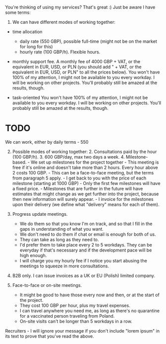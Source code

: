 You're thinking of using my services? That's great :)
Just be aware I have some terms:

1. We can have different modes of working together:
- time allocation
    - daily rate (550 GBP), possible full-time (might not be on the market for long for this)
    - hourly rate (100 GBP/h). Flexible hours.

- monthly support fee.
  A monthly fee of 4000 GBP + VAT, or the equivalent in EUR, USD, or PLN (you should add " + VAT, or the equivalent in EUR, USD, or PLN" to all the prices below).
  You won't have 100% of my attention, I might not be available to you every workday.
  I will be working on other projects.
  You'll probably still be amazed at the results, though.

- task-oriented
  You won't have 100% of my attention, I might not be available to you every workday.
  I will be working on other projects.
  You'll probably still be amazed at the results, though.


# TODO
We can work, either by daily terms - 550


2. Possible modes of working together:
    2. Consultations paid by the hour (100 GBP/h).
    3. 600 GBP/day, max two days a week.
    4. Milestone-based.
        - We set up milestones for the project together
            - This meeting is free if it's online and doesn't take more than 2 hours. Every hour above 2 costs 100 GBP.
            - This can be a face-to-face meeting, but the terms from paragraph 5 apply.
        - I get back to you with the price of each milestone (starting at 1000 GBP)
            - Only the first few milestones will have a fixed price.
            - Milestones that are further in the future will have estimates that might change as we get further into the project, because then new information will surely appear.
        - I invoice for the milestones upon their delivery (we define what "delivery" means for each of them).

3. Progress update meetings.
    - We do them so that you know I'm on track, and so that I fill in the gaps in understanding of what you want.
    - We don't need to do them if chat or email is enough for both of us.
    - They can take as long as they need to.
    - I'd prefer them to take place every 2 to 5 workdays. They can be everyday if that's necessary and if the development pace will be high enough.
    - I will charge you my hourly fee if I notice you start abusing the meetings to squeeze in more consultations.

4. B2B only. I can issue invoices as a UK or EU (Polish) limited company.

5. Face-to-face or on-site meetings.
    - It might be good to have those every now and then, or at the start of the project.
    - They cost 100 GBP per hour, plus my travel expenses.
    - I can travel anywhere you need me, as long as there's no quarantine for a vaccinated person traveling from Poland.
    - On-site visits can't be longer than 5 workdays in a row.

Recruiters - I will ignore your message if you don't include "lorem ipsum" in its text to prove that you've read the above.
